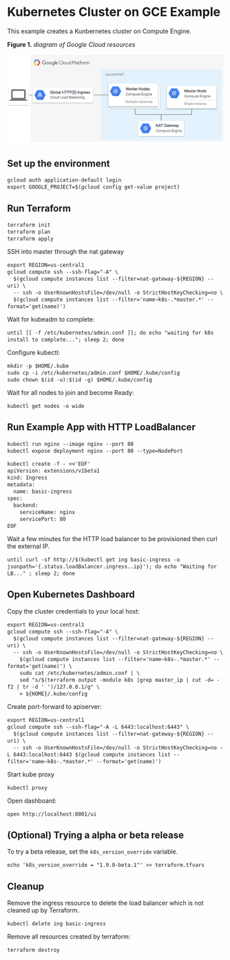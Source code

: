 # Kubernetes Cluster on GCE Example

This example creates a Kunbernetes cluster on Compute Engine.

**Figure 1.** *diagram of Google Cloud resources*

![architecture diagram](./diagram.png)

## Set up the environment

```
gcloud auth application-default login
export GOOGLE_PROJECT=$(gcloud config get-value project)
```

## Run Terraform

```
terraform init
terraform plan
terraform apply
```

SSH into master through the nat gateway

```
export REGION=us-central1
gcloud compute ssh --ssh-flag="-A" \
  $(gcloud compute instances list --filter=nat-gateway-${REGION} --uri) \
  -- ssh -o UserKnownHostsFile=/dev/null -o StrictHostKeyChecking=no \
  $(gcloud compute instances list --filter='name~k8s-.*master.*' --format='get(name)')
```

Wait for kubeadm to complete:

```
until [[ -f /etc/kubernetes/admin.conf ]]; do echo "waiting for k8s install to complete..."; sleep 2; done
```

Configure kubectl:

```
mkdir -p $HOME/.kube
sudo cp -i /etc/kubernetes/admin.conf $HOME/.kube/config
sudo chown $(id -u):$(id -g) $HOME/.kube/config
```

Wait for all nodes to join and become Ready:

```
kubectl get nodes -o wide
```

## Run Example App with HTTP LoadBalancer

```
kubectl run nginx --image nginx --port 80
kubectl expose deployment nginx --port 80 --type=NodePort
```

```
kubectl create -f - <<'EOF'
apiVersion: extensions/v1beta1
kind: Ingress
metadata:
  name: basic-ingress
spec:
  backend:
    serviceName: nginx
    servicePort: 80
EOF
```

Wait a few minutes for the HTTP load balancer to be provisioned then curl the external IP.

```
until curl -sf http://$(kubectl get ing basic-ingress -o jsonpath='{.status.loadBalancer.ingress..ip}'); do echo "Waiting for LB..." ; sleep 2; done
```

## Open Kubernetes Dashboard

Copy the cluster credentials to your local host:

```
export REGION=us-central1
gcloud compute ssh --ssh-flag="-A" \
  $(gcloud compute instances list --filter=nat-gateway-${REGION} --uri) \
  -- ssh -o UserKnownHostsFile=/dev/null -o StrictHostKeyChecking=no \
    $(gcloud compute instances list --filter='name~k8s-.*master.*' --format='get(name)') \
    sudo cat /etc/kubernetes/admin.conf | \
    sed "s/$(terraform output -module k8s |grep master_ip | cut -d= -f2 | tr -d ' ')/127.0.0.1/g" \
    > ${HOME}/.kube/config
```

Create port-forward to apiserver:

```
export REGION=us-central1
gcloud compute ssh --ssh-flag="-A -L 6443:localhost:6443" \
  $(gcloud compute instances list --filter=nat-gateway-${REGION} --uri) \
  -- ssh -o UserKnownHostsFile=/dev/null -o StrictHostKeyChecking=no -L 6443:localhost:6443 $(gcloud compute instances list --filter='name~k8s-.*master.*' --format='get(name)')
```

Start kube proxy

```
kubectl proxy
```

Open dashboard:

```
open http://localhost:8001/ui
```

## (Optional) Trying a alpha or beta release

To try a beta release, set the `k8s_version_override` variable.

```
echo 'k8s_version_override = "1.9.0-beta.1"' >> terraform.tfvars
```

## Cleanup

Remove the ingress resource to delete the load balancer which is not cleaned up by Terraform.

```
kubectl delete ing basic-ingress
```

Remove all resources created by terraform:

```
terraform destroy
```
